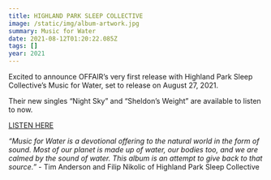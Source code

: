 ```yaml
---
title: HIGHLAND PARK SLEEP COLLECTIVE
image: /static/img/album-artwork.jpg
summary: Music for Water
date: 2021-08-12T01:20:22.085Z
tags: []
year: 2021
---
```

Excited to announce OFFAIR’s very first release with Highland Park Sleep Collective’s Music for Water, set to release on August 27, 2021.

Their new singles “Night Sky” and “Sheldon’s Weight” are available to listen to now.

[LISTEN HERE](https://offairrecords.lnk.tt/HPSC)

*“Music for Water is a devotional offering to the natural world in the form of sound. Most of our planet is made up of water, our bodies too, and we are calmed by the sound of water. This album is an attempt to give back to that source.”* - Tim Anderson and Filip Nikolic of Highland Park Sleep Collective